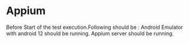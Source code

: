 # Appium
Before Start of the test execution.Following should be :
Android Emulator with android 12 should be running.
Appium server should be running.

